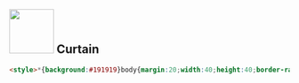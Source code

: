 ## <img src=https://cssbattle.dev/targets/109.png height=80> Curtain
```html
<style>*{background:#191919}body{margin:20;width:40;height:40;border-radius:50%;color:f6e59c;box-shadow:0 0,0 60px,0 120px,0 180px,60px 60px,60px 120px,120px 60px,60px 0,120px 0,180px 0;}
```
